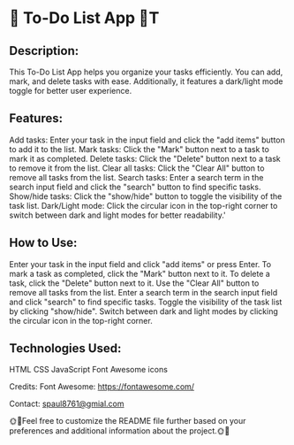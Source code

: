 # 🚀 To-Do List App 🚀T

## Description:
This To-Do List App helps you organize your tasks efficiently. You can add, mark, and delete tasks with ease. Additionally, it features a dark/light mode toggle for better user experience.

## Features:
Add tasks: Enter your task in the input field and click the "add items" button to add it to the list.
Mark tasks: Click the "Mark" button next to a task to mark it as completed.
Delete tasks: Click the "Delete" button next to a task to remove it from the list.
Clear all tasks: Click the "Clear All" button to remove all tasks from the list.
Search tasks: Enter a search term in the search input field and click the "search" button to find specific tasks.
Show/hide tasks: Click the "show/hide" button to toggle the visibility of the task list.
Dark/Light mode: Click the circular icon in the top-right corner to switch between dark and light modes for better readability.'

## How to Use:
Enter your task in the input field and click "add items" or press Enter.
To mark a task as completed, click the "Mark" button next to it.
To delete a task, click the "Delete" button next to it.
Use the "Clear All" button to remove all tasks from the list.
Enter a search term in the search input field and click "search" to find specific tasks.
Toggle the visibility of the task list by clicking "show/hide".
Switch between dark and light modes by clicking the circular icon in the top-right corner.

## Technologies Used:
HTML
CSS
JavaScript
Font Awesome icons

Credits:
Font Awesome: https://fontawesome.com/

Contact: spaul8761@gmial.com

🌞🌚Feel free to customize the README file further based on your preferences and additional information about the project.🌞🌚
